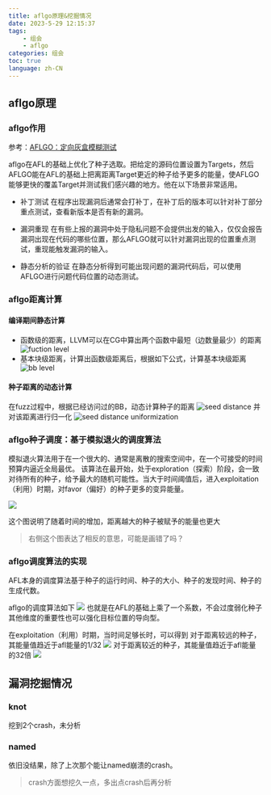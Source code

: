 ```yaml
---
title: aflgo原理&挖掘情况
date: 2023-5-29 12:15:37
tags:
    - 组会
    - aflgo
categories: 组会
toc: true
language: zh-CN
---
```


## aflgo原理

### aflgo作用

参考：[AFLGO：定向灰盒模糊测试](https://www.codenong.com/cs106349864/)

aflgo在AFL的基础上优化了种子选取。把给定的源码位置设置为Targets，然后AFLGO能在AFL的基础上把离距离Target更近的种子给予更多的能量，使AFLGO能够更快的覆盖Target并测试我们感兴趣的地方。他在以下场景非常适用。

- 补丁测试
在程序出现漏洞后通常会打补丁，在补丁后的版本可以针对补丁部分重点测试，查看新版本是否有新的漏洞。

- 漏洞重现
在有些上报的漏洞中处于隐私问题不会提供出发的输入，仅仅会报告漏洞出现在代码的哪些位置，那么AFLGO就可以针对漏洞出现的位置重点测试，重现能触发漏洞的输入。

- 静态分析的验证
在静态分析得到可能出现问题的漏洞代码后，可以使用AFLGO进行问题代码位置的动态测试。

### aflgo距离计算

#### 编译期间静态计算
- 函数级的距离，LLVM可以在CG中算出两个函数中最短（边数量最少）的距离
![fuction  level](/home/images/aflgo/aflgo-formular1.webp)
- 基本块级距离，计算出函数级距离后，根据如下公式，计算基本块级距离
![bb  level](/home/images/aflgo/aflgo-formular2.webp)

#### 种子距离的动态计算

在fuzz过程中，根据已经访问过的BB，动态计算种子的距离
![seed distance](/home/images/aflgo/aflgo-formular3.webp)
并对该距离进行归一化
![seed distance uniformization](/home/images/aflgo/aflgo-formular4.webp)

### aflgo种子调度：基于模拟退火的调度算法

模拟退火算法用于在一个很大的、通常是离散的搜索空间中，在一个可接受的时间预算内逼近全局最优。
该算法在最开始，处于exploration（探索）阶段，会一致对待所有的种子，给予最大的随机可能性。当大于时间阈值后，进入exploitation（利用）时期，对favor（偏好）的种子更多的变异能量。

![](/home/images/aflgo/aflgo-formular5.webp)

这个图说明了随着时间的增加，距离越大的种子被赋予的能量也更大

> 右侧这个图表达了相反的意思，可能是画错了吗？

### aflgo调度算法的实现

AFL本身的调度算法基于种子的运行时间、种子的大小、种子的发现时间、种子的生成代数。

aflgo的调度算法如下
![](/home/images/aflgo/aflgo-formular6.png)
也就是在AFL的基础上乘了一个系数，不会过度弱化种子其他维度的重要性也可以强化目标位置的导向型。

在exploitation（利用）时期，当时间足够长时，可以得到
对于距离较远的种子，其能量值趋近于afl能量的1/32
![](/home/images/aflgo/aflgo-formular7.png)
对于距离较近的种子，其能量值趋近于afl能量的32倍
![](/home/images/aflgo/aflgo-formular8.png)

## 漏洞挖掘情况

### knot 
挖到2个crash，未分析

### named
依旧没结果，除了上次那个能让named崩溃的crash。

> crash方面想挖久一点，多出点crash后再分析